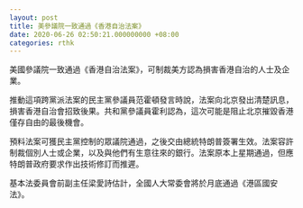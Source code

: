 ```yaml
---
layout: post
title: 美參議院一致通過《香港自治法案》
date: 2020-06-26 02:50:21.000000000 +08:00
categories: rthk
---
```


美國參議院一致通過《香港自治法案》，可制裁美方認為損害香港自治的人士及企業。

推動這項跨黨派法案的民主黨參議員范霍頓發言時說，法案向北京發出清楚訊息，損害香港自治會招致後果。共和黨參議員霍利認為，這次可能是阻止北京摧毀香港僅存自由的最後機會。

預料法案可獲民主黨控制的眾議院通過，之後交由總統特朗普簽署生效。法案容許制裁個別人士或企業，以及與他們有生意往來的銀行。法案原本上星期通過，但應特朗普政府要求作出技術修訂而推遲。

基本法委員會前副主任梁愛詩估計，全國人大常委會將於月底通過《港區國安法》。
